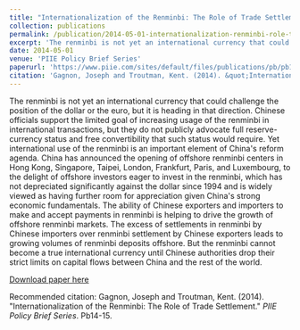 ```yaml
---
title: "Internationalization of the Renminbi: The Role of Trade Settlement"
collection: publications
permalink: /publication/2014-05-01-internationalization-renminbi-role-trade-settlement
excerpt: 'The renminbi is not yet an international currency that could challenge the position of the dollar or the euro, but it is heading in that direction. Chinese officials support the limited goal of increasing usage of the renminbi in international transactions, but they do not publicly advocate full reserve-currency status and free convertibility that such status would require. Yet international use of the renminbi is an important element of China's reform agenda. China has announced the opening of offshore renminbi centers in Hong Kong, Singapore, Taipei, London, Frankfurt, Paris, and Luxembourg, to the delight of offshore investors eager to invest in the renminbi, which has not depreciated significantly against the dollar since 1994 and is widely viewed as having further room for appreciation given China's strong economic fundamentals. The ability of Chinese exporters and importers to make and accept payments in renminbi is helping to drive the growth of offshore renminbi markets. The excess of settlements in renminbi by Chinese importers over renminbi settlement by Chinese exporters leads to growing volumes of renminbi deposits offshore. But the renminbi cannot become a true international currency until Chinese authorities drop their strict limits on capital flows between China and the rest of the world.'
date: 2014-05-01
venue: 'PIIE Policy Brief Series'
paperurl: 'https://www.piie.com/sites/default/files/publications/pb/pb14-15.pdf'
citation: 'Gagnon, Joseph and Troutman, Kent. (2014). &quot;Internationalization of the Renminbi: The Role of Trade Settlement.&quot; <i>PIIE Policy Brief Series</i>. Pb14-15.'
---
```

The renminbi is not yet an international currency that could challenge the position of the dollar or the euro, but it is heading in that direction. Chinese officials support the limited goal of increasing usage of the renminbi in international transactions, but they do not publicly advocate full reserve-currency status and free convertibility that such status would require. Yet international use of the renminbi is an important element of China's reform agenda. China has announced the opening of offshore renminbi centers in Hong Kong, Singapore, Taipei, London, Frankfurt, Paris, and Luxembourg, to the delight of offshore investors eager to invest in the renminbi, which has not depreciated significantly against the dollar since 1994 and is widely viewed as having further room for appreciation given China's strong economic fundamentals. The ability of Chinese exporters and importers to make and accept payments in renminbi is helping to drive the growth of offshore renminbi markets. The excess of settlements in renminbi by Chinese importers over renminbi settlement by Chinese exporters leads to growing volumes of renminbi deposits offshore. But the renminbi cannot become a true international currency until Chinese authorities drop their strict limits on capital flows between China and the rest of the world.

[Download paper here](https://www.piie.com/sites/default/files/publications/pb/pb14-15.pdf)

Recommended citation: Gagnon, Joseph and Troutman, Kent. (2014). &quot;Internationalization of the Renminbi: The Role of Trade Settlement.&quot; <i>PIIE Policy Brief Series</i>. Pb14-15.